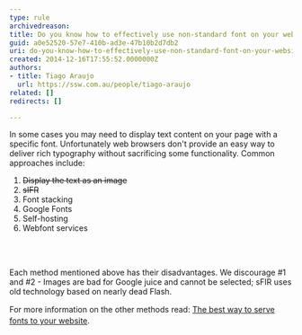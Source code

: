 ```yaml
---
type: rule
archivedreason: 
title: Do you know how to effectively use non-standard font on your website?
guid: a0e52520-57e7-410b-ad3e-47b10b2d7db2
uri: do-you-know-how-to-effectively-use-non-standard-font-on-your-website
created: 2014-12-16T17:55:52.0000000Z
authors:
- title: Tiago Araujo
  url: https://ssw.com.au/people/tiago-araujo
related: []
redirects: []

---
```



<p>
                    In some cases you may need to display text content on your page with a specific
                    font. Unfortunately web browsers don't provide an easy way to deliver rich typography
                    without sacrificing some functionality. Common approaches include&#58;</p><ol><li style="text-decoration&#58;line-through;">Display the text as an image</li><li style="text-decoration&#58;line-through;">sIFR</li><li>Font stacking​</li><li>Google Fonts​​​</li><li>Self-hosting​</li><li>Webfont services</li></ol>
                
               
<br><excerpt class='endintro'></excerpt><br>
<p>​​Each method mentioned above has their disadvantages. We discourage #1 and #2 - Images are bad for Google juice and cannot be selected;​&#160;sFIR uses old technology based on nearly dead&#160;Flash.</p><p>For more information on the other methods&#160;read&#58;&#160;<span style="line-height&#58;20px;"><a href="http&#58;//www.webdesignerdepot.com/2014/03/the-best-way-to-serve-fonts-to-your-website/%E2%80%8B" target="_blank">The best way to serve fonts to your website</a>.</span></p><br>


